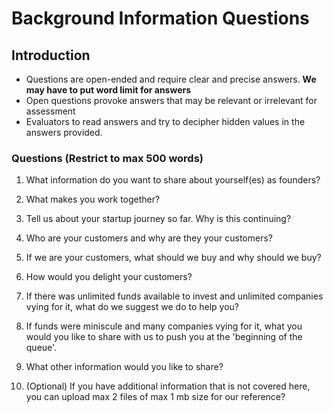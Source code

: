# Background Information Questions

## Introduction  
* Questions are open-ended and require clear and precise answers. **We may have to put word limit for answers**
* Open questions provoke answers that may be relevant or irrelevant for assessment
* Evaluators to read answers and try to decipher hidden values in the answers provided.

### Questions (Restrict to max 500 words)

1. What information do you want to share about yourself(es) as founders?

2. What makes you work together?

3. Tell us about your startup journey so far. Why is this continuing?

4. Who are your customers and why are they your customers?

5. If we are your customers, what should we buy and why should we buy?

6.  How would you delight your customers?

7. If there was unlimited funds available to invest and unlimited companies vying for it, what do we suggest we do to help you?

8. If funds were miniscule and many companies vying for it, what you would you like to share with us to push you at the 'beginning of the queue'.

9.  What other information would you like to share?

10. (Optional) If you have additional information that is not covered here, 
you can upload max 2 files of max 1 mb size for our reference?
